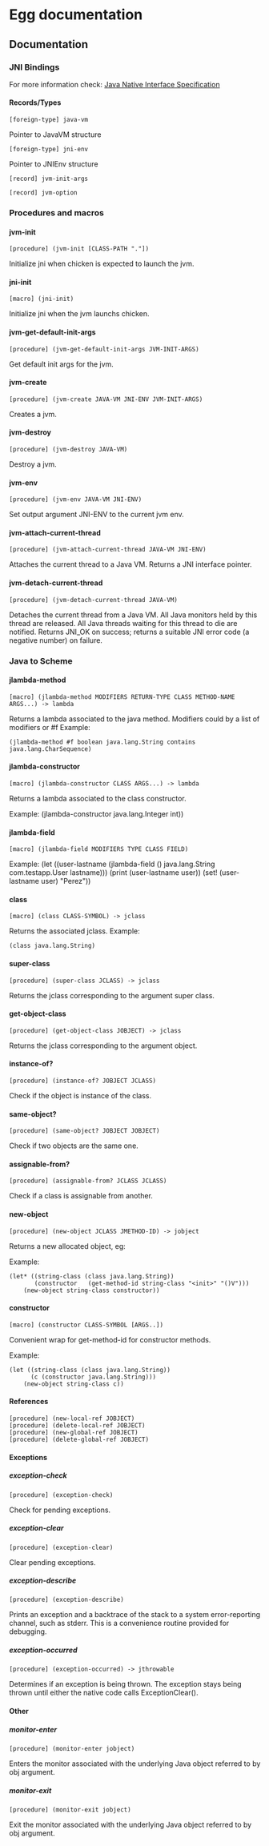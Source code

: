 # Egg documentation

## Documentation

### JNI Bindings

For more information check: [Java Native Interface Specification](http://docs.oracle.com/javase/7/docs/technotes/guides/jni/spec/jniTOC.html)

#### Records/Types

    [foreign-type] java-vm

Pointer to JavaVM structure

    [foreign-type] jni-env

Pointer to JNIEnv structure

    [record] jvm-init-args

    [record] jvm-option

### Procedures and macros

#### jvm-init
    [procedure] (jvm-init [CLASS-PATH "."])

Initialize jni when chicken is expected to launch the jvm.

#### jni-init
    [macro] (jni-init)

Initialize jni when the jvm launchs chicken.

#### jvm-get-default-init-args
    [procedure] (jvm-get-default-init-args JVM-INIT-ARGS)

Get default init args for the jvm.

#### jvm-create
    [procedure] (jvm-create JAVA-VM JNI-ENV JVM-INIT-ARGS)

Creates a jvm.

#### jvm-destroy
    [procedure] (jvm-destroy JAVA-VM)

Destroy a jvm.

#### jvm-env
    [procedure] (jvm-env JAVA-VM JNI-ENV)

Set output argument JNI-ENV to the current jvm env.

#### jvm-attach-current-thread
    [procedure] (jvm-attach-current-thread JAVA-VM JNI-ENV)

Attaches the current thread to a Java VM. Returns a JNI interface pointer.

#### jvm-detach-current-thread

    [procedure] (jvm-detach-current-thread JAVA-VM)

Detaches the current thread from a Java VM. All Java monitors held by this thread are released. All Java threads waiting for this thread to die are notified. Returns JNI\_OK on success; returns a suitable JNI error code (a negative number) on failure.

### Java to Scheme

#### jlambda-method
    [macro] (jlambda-method MODIFIERS RETURN-TYPE CLASS METHOD-NAME ARGS...) -> lambda

Returns a lambda associated to the java method. Modifiers could by a list of modifiers or #f
Example:

    (jlambda-method #f boolean java.lang.String contains java.lang.CharSequence)

#### jlambda-constructor
    [macro] (jlambda-constructor CLASS ARGS...) -> lambda

Returns a lambda associated to the class constructor.

Example:
    (jlambda-constructor java.lang.Integer int))

#### jlambda-field
    [macro] (jlambda-field MODIFIERS TYPE CLASS FIELD)

Example:
  (let ((user-lastname (jlambda-field () java.lang.String com.testapp.User lastname))) 
    (print (user-lastname user))
    (set! (user-lastname user) "Perez"))

#### class
    [macro] (class CLASS-SYMBOL) -> jclass

Returns the associated jclass.
Example:

    (class java.lang.String)

#### super-class
    [procedure] (super-class JCLASS) -> jclass

Returns the jclass corresponding to the argument super class.

#### get-object-class
    [procedure] (get-object-class JOBJECT) -> jclass

Returns the jclass corresponding to the argument object.

#### instance-of?
    [procedure] (instance-of? JOBJECT JCLASS)

Check if the object is instance of the class.

#### same-object?
    [procedure] (same-object? JOBJECT JOBJECT)

Check if two objects are the same one.

#### assignable-from?
    [procedure] (assignable-from? JCLASS JCLASS)

Check if a class is assignable from another.

#### new-object
    [procedure] (new-object JCLASS JMETHOD-ID) -> jobject

Returns a new allocated object, eg:
    
Example:

    (let* ((string-class (class java.lang.String))
           (constructor   (get-method-id string-class "<init>" "()V")))
        (new-object string-class constructor))

#### constructor
    [macro] (constructor CLASS-SYMBOL [ARGS..])

Convenient wrap for get-method-id for constructor methods.

Example:

    (let ((string-class (class java.lang.String))
          (c (constructor java.lang.String)))
        (new-object string-class c))

#### References
    [procedure] (new-local-ref JOBJECT)
    [procedure] (delete-local-ref JOBJECT)
    [procedure] (new-global-ref JOBJECT)
    [procedure] (delete-global-ref JOBJECT)
    
#### Exceptions 

##### exception-check
    [procedure] (exception-check)

Check for pending exceptions.

##### exception-clear
    [procedure] (exception-clear)

Clear pending exceptions.

##### exception-describe
    [procedure] (exception-describe)

Prints an exception and a backtrace of the stack to a system error-reporting channel, such as stderr. This is a convenience routine provided for debugging.

##### exception-occurred
    [procedure] (exception-occurred) -> jthrowable

Determines if an exception is being thrown. The exception stays being thrown
until either the native code calls ExceptionClear().

#### Other

##### monitor-enter
    [procedure] (monitor-enter jobject)

Enters the monitor associated with the underlying Java object referred to by obj argument.

##### monitor-exit
    [procedure] (monitor-exit jobject)

Exit the monitor associated with the underlying Java object referred to by obj argument.

